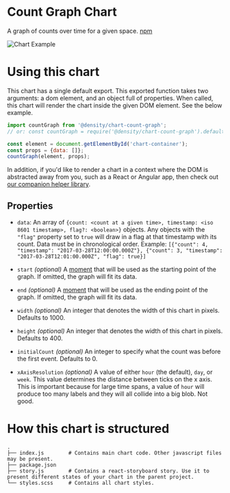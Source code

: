 # Count Graph Chart
A graph of counts over time for a given space. [npm](https://npmjs.com/@density/chart-count-graph)

![Chart Example](https://i.imgur.com/IucfBdE.gif)

# Using this chart
This chart has a single default export. This exported function takes two arguments: a dom element,
and an object full of properties. When called, this chart will render the chart inside the given DOM
element. See the below example.

```javascript
import countGraph from '@density/chart-count-graph';
// or: const countGraph = require('@density/chart-count-graph').default;

const element = document.getElementById('chart-container');
const props = {data: []};
countGraph(element, props);
```

In addition, if you'd like to render a chart in a context where the DOM is abstracted away from you,
such as a React or Angular app, then check out [our companion helper library](https://github.com/DensityCo/charts#hold-on-then-how-do-i-render-my-chart-in-my-react-app).

## Properties
- `data`: An array of `{count: <count at a given time>, timestamp: <iso 8601 timestamp>, flag?: <boolean>}` objects. Any objects with the `"flag"` property set to `true` will draw in a flag at that timestamp with its count. Data must be in chronological order.
  Example: `[{"count": 4, "timestamp": "2017-03-28T12:00:00.000Z"}, {"count": 3, "timestamp": "2017-03-28T12:01:00.000Z", "flag": true}]`

- `start` *(optional)* A [moment](momentjs.com) that will be used as the starting point of the graph. If omitted, the graph will fit its data.

- `end` *(optional)* A [moment](momentjs.com) that will be used as the ending point of the graph. If omitted, the graph will fit its data.

- `width` *(optional)* An integer that denotes the width of this chart in pixels. Defaults to 1000.

- `height` *(optional)* An integer that denotes the width of this chart in pixels. Defaults to 400.

- `initialCount` *(optional)* An integer to specify what the count was before the first event. Defaults to 0.

- `xAxisResolution` *(optional)* A value of either `hour` (the default), `day`, or `week`. This
  value determines the distance between ticks on the x axis. This is important because for large
  time spans, a value of `hour` will produce too many labels and they will all collide into a big
  blob. Not good.

# How this chart is structured
```
.
├── index.js        # Contains main chart code. Other javascript files may be present.
├── package.json
├── story.js        # Contains a react-storyboard story. Use it to present different states of your chart in the parent project.
└── styles.scss     # Contains all chart styles.
```
